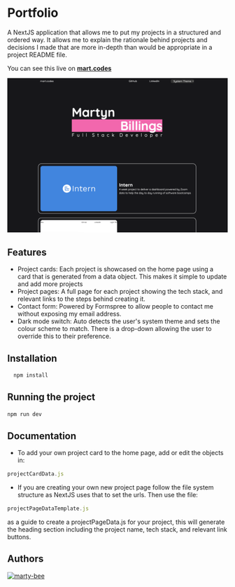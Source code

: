 
# Portfolio
A NextJS application that allows me to put my projects in a structured and ordered way. It allows me to explain the rationale behind projects and decisions I made that are more in-depth than would be appropriate in 
a project README file.

You can see this live on **[mart.codes](https://mart.codes/)**

![ScreenShot from the app](readmeImage.png)

## Features

- Project cards: Each project is showcased on the home page using a card that is generated from a data object. This makes it simple to update and add more projects
- Project pages: A full page for each project showing the tech stack, and relevant links to the steps behind creating it. 
- Contact form: Powered by Formspree to allow people to contact me without exposing my email address.
- Dark mode switch: Auto detects the user's system theme and sets the colour scheme to match. There is a drop-down allowing the user to override this to their preference.


## Installation

```bash
  npm install
```
    
## Running the project
 ```javascript
npm run dev
```

## Documentation
- To add your own project card to the home page, add or edit the objects in: 
 ```javascript
projectCardData.js
```
- If you are creating your own new project page follow the file system structure as NextJS uses that to set the urls. Then use the file:
```javascript
projectPageDataTemplate.js
```
as a guide to create a projectPageData.js for your project, this will generate the heading section including the project name, tech stack, and relevant link buttons.

## Authors
<a href="https://github.com/marty-bee">
        <img src="https://github.com/marty-bee.png" width="100" height="100" alt="marty-bee">
</a>

